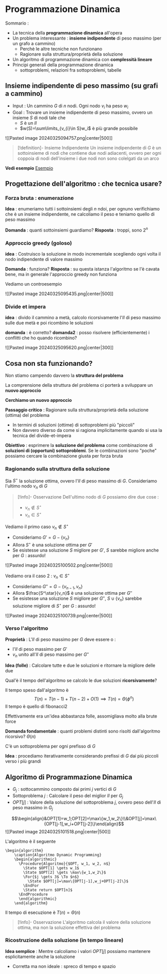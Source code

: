 # Programmazione Dinamica

Sommario :
- La tecnica della **programmazione dinamica** all'opera
- Un problema interessante : **insieme indipendente** di peso massimo (per un grafo a cammino)
	- Perchè le altre tecniche non funzionano
	- Ragionare sulla struttura/proprietà della soluzione
- Un algoritmo di programmazione dinamica con **complessità lineare**
- Principi generali della programmazione dinamica
	- sottoproblemi, relazioni fra sottoproblemi, tabelle

## Insieme indipendente di peso massimo (su grafi a cammino)

- Input : Un cammino $G$ di $n$ nodi. Ogni nodo $v_i$ ha peso $w_i$
- Goal : Trovare un insieme indipendente di peso massimo, ovvero un insieme $S$ di nodi tale che
	- $S$ è un $II$
	- $w(S)=\sum\limits_{v_{i}\in S}w_i$ è più grande possibile

![[Pasted image 20240325094757.png|center|500]]

>[!definition]- Insieme Indipendente
>Un insieme indipendente di $G$ è un sottoinsieme di nodi che contiene due nodi adiacenti, ovvero per ogni coppoia di nodi dell'insieme i due nodi non sono colelgati da un arco

**Vedi esempio** [Esempio](https://www.mat.uniroma2.it/~guala/04_DP_I_2023.pdf?5)

## Progettazione dell'algoritmo : che tecnica usare?

### Forza bruta : enumerazione

**Idea** : enumeriamo tutti i sottoinsiemi degli $n$ ndoi, per ognuno verifichiamo che è un insieme indipendente, ne calcoliamo il peso e teniamo quello di peso massimo

**Domanda** : quanti sottoinsiemi guardiamo?
**Risposta** : troppi, sono $2^n$

### Approccio greedy (goloso)

**idea** : Costruisco la soluzione in modo incrementale scegliendo ogni volta il nodo indipendente di valore massimo

**Domanda** : funziona?
**Risposta** : su questa istanza l'algoritmo se l'è cavata bene, ma in generale l'approccio greedy non funziona

Vediamo un controesempio

![[Pasted image 20240325095435.png|center|500]]

### Divide et impera

**idea** : divido il cammino a metà, calcolo ricorsivamente l'$II$ di peso massimo sulle due metà e poi ricombino le soluzioni

**domanda** : è corretto?
**domanda2** : posso risolvere (efficientemente) i conflitti che ho quando ricombino?

![[Pasted image 20240325095620.png|center|300]]

## Cosa non sta funzionando?

Non stiamo campendo davvero la **struttura del problema**

La comprensione della struttura del problema ci porterà a sviluppare un **nuovo approccio**

**Cerchiamo un nuovo approccio**

**Passaggio critico** : Ragionare sulla struttura/proprietà della soluzione (ottima) del problema
- In termini di soluzioni (ottime) di sottoproblemi più "piccoli"
- Non davvero diverso da come si ragiona implicitamente quando si usa la tecnica del divide-et-impera

**Obiettivo** : esprimere la **soluzione del problema** come combinazione di **soluzioni di (opportuni) sottoproblemi**. Se le combinazioni sono "poche" possiamo cercare la combinazione giusta per forza bruta

### Ragionando sulla struttura della soluzione

Sia $S^\star$ la soluzione ottima, ovvero l'$II$ di peso massimo di $G$. Consideriamo l'ultimo nodo $v_n$ di $G$

>[!info]- Osservazione
>Dell'ultimo nodo di $G$ possiamo dire due cose :
>- $v_n\not\in S^\star$
>- $v_n\in S^\star$

Vediamo il primo caso $v_n\not\in S^\star$

- Consideriamo $G'=G-\{v_n\}$
- Allora $S^\star$ è una soluzione ottima per $G'$
- Se esistesse una soluzione $S$ migliore per $G'$, $S$ sarebbe migliore anche per $G$ : assurdo!

![[Pasted image 20240325100502.png|center|500]]

Vediamo ora il caso 2 : $v_n\in S^\star$

- Consideriamo $G''=G-\{v_{n-1},v_n\}$
- Allora $\frac{S^\star}{v_n}$ è una soluzione ottima per $G''$
- Se esistesse una soluzione $S$ migliore per $G''$, $S\cup\{v_n\}$ sarebbe soluzione migliore di $S^\star$ per $G$ : assurdo!

![[Pasted image 20240325100739.png|center|500]]

### Verso l'algoritmo

**Proprietà** : L'$II$ di peso massimo per $G$ deve essere o :
- l'$II$ di peso massimo per $G'$
- $v_n$ unito all'$II$ di peso massimo per $G''$

**Idea (folle)** : Calcolare tutte e due le soluzioni e ritornare la migliore delle due

Qual'è il tempo dell'algoritmo se calcolo le due soluzioni **ricorsivamente**?

Il tempo speso dall'algoritmo è $$T(n)=T(n-1)+T(n-2)+O(1)\implies T(n)=\Theta(\phi^n)$$
Il tempo è quello di fibonacci2

Effettivamente era un'idea abbastanza folle, assomigliava molto alla brute force

**Domanda fondamentale** : quanti problemi distinti sono risolti dall'algoritmo ricorsivo? $\Theta(n)$

C'è un sottoproblema per ogni prefisso di $G$

**Idea** : procediamo iterativamente considerando prefissi di $G$ dai più piccoli verso i più grandi

## Algoritmo di Programmazione Dinamica

- $G_j$ : sottocammino composto dai primi $j$ vertici di $G$
- Sottoproblema $j$ : Calcolare il peso del miglior $II$ per $G_j$
- $OPT[j]$ : Valore della soluzione del sottoproblema $j$, ovvero peso dell'$II$ di peso massimo in $G_j$

$$\begin{align}&OPT[1]=w_1;OPT[2]=\max\{w_1,w_2\}\\&OPT[j]=\max\{OPT[j-1],w_i+OPT[j-2]\}\end{align}$$
![[Pasted image 20240325101518.png|center|500]]

L'algoritmo è il seguente

```pseudo
\begin{algorithm}
    \caption{Algoritmo Dynamic Programming}
    \begin{algorithmic}
      \Procedure{Algoritmo}{$OPT, w_1, w_2, n$}
        \State $OPT[1] \gets w_1$
        \State $OPT[2] \gets \max\{w_1,w_2\}$
        \For{$j \gets 3$ \To $n$}
          \State $OPT[j]=\max\{OPT[j-1],w_j+OPT[j-2]\}$
        \EndFor
	    \State return $OPT[n]$
      \EndProcedure
      \end{algorithmic}
    \end{algorithm}
```

Il tempo di esecuzione è $T(n) = \Theta(n)$

>[!info]- Osservazione
>L'algoritmo calcola il valore della soluzione ottima, ma non la soluzione effettiva del problema

### Ricostruzione della soluzione (in tempo lineare)

**Idea semplice** : Mentre calcoliamo i valori $OPT[j]$ possiamo mantenere esplicitamente anche la soluzione
- Corretta ma non ideale : spreco di tempo e spazio

